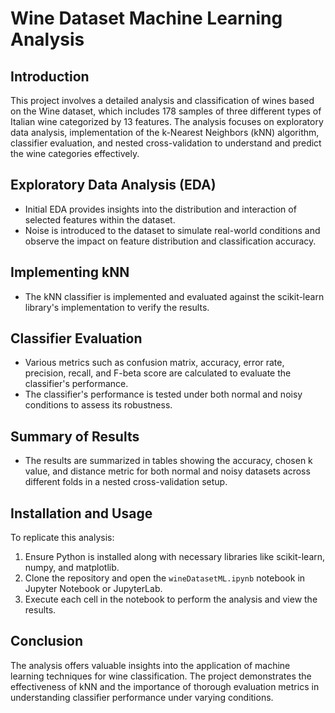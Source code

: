 
# Wine Dataset Machine Learning Analysis

## Introduction
This project involves a detailed analysis and classification of wines based on the Wine dataset, which includes 178 samples of three different types of Italian wine categorized by 13 features. The analysis focuses on exploratory data analysis, implementation of the k-Nearest Neighbors (kNN) algorithm, classifier evaluation, and nested cross-validation to understand and predict the wine categories effectively.

## Exploratory Data Analysis (EDA)
- Initial EDA provides insights into the distribution and interaction of selected features within the dataset.
- Noise is introduced to the dataset to simulate real-world conditions and observe the impact on feature distribution and classification accuracy.

## Implementing kNN
- The kNN classifier is implemented and evaluated against the scikit-learn library's implementation to verify the results.

## Classifier Evaluation
- Various metrics such as confusion matrix, accuracy, error rate, precision, recall, and F-beta score are calculated to evaluate the classifier's performance.
- The classifier's performance is tested under both normal and noisy conditions to assess its robustness.

## Summary of Results
- The results are summarized in tables showing the accuracy, chosen k value, and distance metric for both normal and noisy datasets across different folds in a nested cross-validation setup.

## Installation and Usage
To replicate this analysis:
1. Ensure Python is installed along with necessary libraries like scikit-learn, numpy, and matplotlib.
2. Clone the repository and open the `wineDatasetML.ipynb` notebook in Jupyter Notebook or JupyterLab.
3. Execute each cell in the notebook to perform the analysis and view the results.

## Conclusion
The analysis offers valuable insights into the application of machine learning techniques for wine classification. The project demonstrates the effectiveness of kNN and the importance of thorough evaluation metrics in understanding classifier performance under varying conditions.
